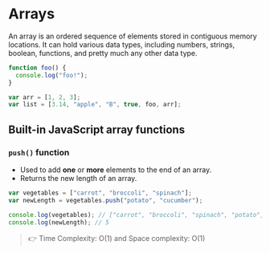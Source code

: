 # Arrays

An array is an ordered sequence of elements stored in contiguous memory locations. It can hold various data types, including numbers, strings, boolean, functions, and pretty much any other data type.

```js
function foo() {
  console.log("foo!");
}

var arr = [1, 2, 3];
var list = [3.14, "apple", "B", true, foo, arr];
```

## Built-in JavaScript array functions

### `push()` function

- Used to add **one** or **more** elements to the end of an array.
- Returns the new length of an array.

```js
var vegetables = ["carrot", "broccoli", "spinach"];
var newLength = vegetables.push("potato", "cucumber");

console.log(vegetables); // ["carrot", "broccoli", "spinach", "potato", "cucumber"]
console.log(newLength); // 5
```

> 👉 Time Complexity: O(1) and Space complexity: O(1)
